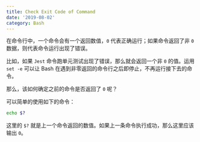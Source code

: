 ```yaml
---
title: Check Exit Code of Command
date: '2019-08-02'
category: Bash
---
```


在命令行中，一个命令会有一个返回数值，`0` 代表正确运行；如果命令返回了非 `0` 数据，则代表命令运行出现了错误。

比如，如果 `Jest` 命令跑单元测试出现了错误，那么就会返回一个非 `0` 的值。运用 `set -e` 可以让 Bash 在遇到非零返回的命令行之后即停止，不再运行接下去的命令。

那么，该如何确定之前的命令是否返回了 `0` 呢？

可以简单的使用如下的命令：

```bash
echo $?
```

这里的 `$?` 就是上一个命令返回的数值。如果上一条命令执行成功，那么这里应该输出 `0`。
